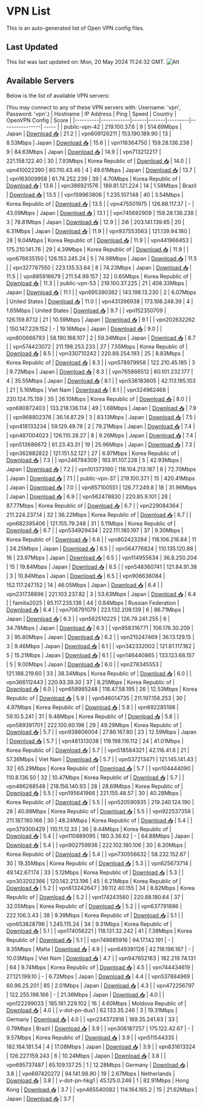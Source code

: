 # VPN List

This is an auto-generated list of Open VPN config files.

## Last Updated

This list was last updated on: Mon, 20 May 2024 11:24:32 GMT.
![Alt](https://repobeats.axiom.co/api/embed/186b98318ef1479477931607c1ad7d823f12451f.svg "Repobeats analytics image")

## Available Servers

Below is the list of available VPN servers:

(You may connect to any of these VPN servers with: Username: 'vpn', Password: 'vpn'.)
| Hostname | IP Address | Ping | Speed | Country | OpenVPN Config | Score |
|----------|------------|------|-------|---------|----------------| ----- |
| public-vpn-42 | 219.100.37.6 | 9 | 514.69Mbps | Japan | [Download 📥](./configs/server_0_JP.ovpn) | 21.2 |
| vpn609126211 | 153.190.189.90 | 13 | 8.53Mbps | Japan | [Download 📥](./configs/server_1_JP.ovpn) | 15.6 |
| vpn116364750 | 159.28.136.238 | 9 | 84.63Mbps | Japan | [Download 📥](./configs/server_2_JP.ovpn) | 14.9 |
| vpn713212217 | 221.158.122.40 | 30 | 7.93Mbps | Korea Republic of | [Download 📥](./configs/server_3_KR.ovpn) | 14.0 |
| vpn410022390 | 60.110.43.46 | 4 | 49.61Mbps | Japan | [Download 📥](./configs/server_4_JP.ovpn) | 13.7 |
| vpn163009958 | 61.74.252.239 | 39 | 4.70Mbps | Korea Republic of | [Download 📥](./configs/server_5_KR.ovpn) | 13.6 |
| vpn386921576 | 189.81.121.224 | 14 | 1.58Mbps | Brazil | [Download 📥](./configs/server_6_BR.ovpn) | 13.5 |
| vpn159963806 | 1.235.107.148 | 40 | 3.54Mbps | Korea Republic of | [Download 📥](./configs/server_7_KR.ovpn) | 13.5 |
| vpn475501975 | 126.88.117.37 | - | 43.09Mbps | Japan | [Download 📥](./configs/server_8_JP.ovpn) | 13.1 |
| vpn745692909 | 159.28.136.238 | 3 | 78.81Mbps | Japan | [Download 📥](./configs/server_9_JP.ovpn) | 12.9 |
| 2i6 | 203.141.139.65 | 20 | 6.31Mbps | Japan | [Download 📥](./configs/server_10_JP.ovpn) | 11.9 |
| vpn937553563 | 121.139.94.180 | 28 | 9.04Mbps | Korea Republic of | [Download 📥](./configs/server_11_KR.ovpn) | 11.9 |
| vpn441966453 | 175.210.141.76 | 29 | 4.39Mbps | Korea Republic of | [Download 📥](./configs/server_12_KR.ovpn) | 11.9 |
| vpn676635150 | 126.153.245.24 | 5 | 74.98Mbps | Japan | [Download 📥](./configs/server_13_JP.ovpn) | 11.5 |
| vpn327787550 | 223.135.53.84 | 8 | 74.23Mbps | Japan | [Download 📥](./configs/server_14_JP.ovpn) | 11.5 |
| vpn885916679 | 211.54.99.157 | 32 | 0.65Mbps | Korea Republic of | [Download 📥](./configs/server_15_KR.ovpn) | 11.3 |
| public-vpn-53 | 219.100.37.225 | 21 | 408.33Mbps | Japan | [Download 📥](./configs/server_16_JP.ovpn) | 11.1 |
| vpn695390382 | 143.198.13.230 | 2 | 6.07Mbps | United States | [Download 📥](./configs/server_17_US.ovpn) | 11.0 |
| vpn431396938 | 173.198.248.39 | 4 | 1.65Mbps | United States | [Download 📥](./configs/server_18_US.ovpn) | 9.7 |
| vpn152350709 | 126.159.87.12 | 21 | 10.59Mbps | Japan | [Download 📥](./configs/server_19_JP.ovpn) | 9.1 |
| vpn202632262 | 150.147.229.152 | - | 19.16Mbps | Japan | [Download 📥](./configs/server_20_JP.ovpn) | 9.0 |
| vpn800666793 | 58.190.168.107 | 2 | 59.34Mbps | Japan | [Download 📥](./configs/server_21_JP.ovpn) | 8.7 |
| vpn574423072 | 211.198.253.233 | 27 | 7.55Mbps | Korea Republic of | [Download 📥](./configs/server_22_KR.ovpn) | 8.5 |
| vpn330710242 | 220.89.254.193 | 25 | 8.83Mbps | Korea Republic of | [Download 📥](./configs/server_23_KR.ovpn) | 8.3 |
| vpn578979958 | 122.210.45.185 | 3 | 9.72Mbps | Japan | [Download 📥](./configs/server_24_JP.ovpn) | 8.3 |
| vpn765866512 | 60.101.232.177 | 4 | 35.55Mbps | Japan | [Download 📥](./configs/server_25_JP.ovpn) | 8.1 |
| vpn536183605 | 42.113.195.103 | 21 | 5.16Mbps | Viet Nam | [Download 📥](./configs/server_26_VN.ovpn) | 8.1 |
| vpn324962468 | 220.124.75.159 | 35 | 26.10Mbps | Korea Republic of | [Download 📥](./configs/server_27_KR.ovpn) | 8.0 |
| vpn680872403 | 133.218.136.114 | 49 | 1.68Mbps | Japan | [Download 📥](./configs/server_28_JP.ovpn) | 7.9 |
| vpn968802376 | 36.14.87.29 | 3 | 83.13Mbps | Japan | [Download 📥](./configs/server_29_JP.ovpn) | 7.5 |
| vpn418133234 | 59.129.49.78 | 2 | 79.21Mbps | Japan | [Download 📥](./configs/server_30_JP.ovpn) | 7.4 |
| vpn487004023 | 126.110.28.27 | 8 | 9.26Mbps | Japan | [Download 📥](./configs/server_31_JP.ovpn) | 7.4 |
| vpn513686672 | 61.23.43.31 | 19 | 25.96Mbps | Japan | [Download 📥](./configs/server_32_JP.ovpn) | 7.3 |
| vpn362882822 | 121.151.52.127 | 27 | 6.97Mbps | Korea Republic of | [Download 📥](./configs/server_33_KR.ovpn) | 7.3 |
| vpn246794309 | 183.91.107.228 | 5 | 42.93Mbps | Japan | [Download 📥](./configs/server_34_JP.ovpn) | 7.2 |
| vpn101373190 | 118.104.213.187 | 6 | 72.70Mbps | Japan | [Download 📥](./configs/server_35_JP.ovpn) | 7.1 |
| public-vpn-37 | 219.100.37.1 | 15 | 420.41Mbps | Japan | [Download 📥](./configs/server_36_JP.ovpn) | 7.0 |
| vpn857100551 | 126.77.249.8 | 18 | 31.96Mbps | Japan | [Download 📥](./configs/server_37_JP.ovpn) | 6.9 |
| vpn562478830 | 220.85.9.101 | 28 | 87.77Mbps | Korea Republic of | [Download 📥](./configs/server_38_KR.ovpn) | 6.7 |
| vpn229084364 | 211.224.237.14 | 32 | 36.22Mbps | Korea Republic of | [Download 📥](./configs/server_39_KR.ovpn) | 6.7 |
| vpn682395406 | 121.155.79.248 | 31 | 5.11Mbps | Korea Republic of | [Download 📥](./configs/server_40_KR.ovpn) | 6.7 |
| vpn534929434 | 222.111.180.197 | 37 | 9.30Mbps | Korea Republic of | [Download 📥](./configs/server_41_KR.ovpn) | 6.6 |
| vpn802423284 | 118.106.216.84 | 11 | 24.25Mbps | Japan | [Download 📥](./configs/server_42_JP.ovpn) | 6.5 |
| vpn564776824 | 110.135.120.88 | 16 | 23.97Mbps | Japan | [Download 📥](./configs/server_43_JP.ovpn) | 6.5 |
| vpn114955634 | 36.8.250.204 | 15 | 19.84Mbps | Japan | [Download 📥](./configs/server_44_JP.ovpn) | 6.5 |
| vpn548360741 | 121.84.91.38 | 3 | 10.84Mbps | Japan | [Download 📥](./configs/server_45_JP.ovpn) | 6.5 |
| vpn906636084 | 152.117.247.152 | 14 | 46.05Mbps | Japan | [Download 📥](./configs/server_46_JP.ovpn) | 6.4 |
| vpn231738896 | 221.103.237.82 | 3 | 53.63Mbps | Japan | [Download 📥](./configs/server_47_JP.ovpn) | 6.4 |
| familia2025 | 85.117.235.136 | 44 | 0.84Mbps | Russian Federation | [Download 📥](./configs/server_48_RU.ovpn) | 6.4 |
| vpn706791079 | 223.132.209.139 | 6 | 86.71Mbps | Japan | [Download 📥](./configs/server_49_JP.ovpn) | 6.3 |
| vpn582510225 | 126.79.241.255 | 6 | 34.78Mbps | Japan | [Download 📥](./configs/server_50_JP.ovpn) | 6.3 |
| vpn858316771 | 106.176.30.209 | 3 | 95.80Mbps | Japan | [Download 📥](./configs/server_51_JP.ovpn) | 6.2 |
| vpn215247469 | 36.13.129.15 | 3 | 9.46Mbps | Japan | [Download 📥](./configs/server_52_JP.ovpn) | 6.1 |
| vpn342332002 | 121.81.117.162 | 5 | 15.21Mbps | Japan | [Download 📥](./configs/server_53_JP.ovpn) | 6.1 |
| vpn146440865 | 133.123.68.157 | 5 | 9.00Mbps | Japan | [Download 📥](./configs/server_54_JP.ovpn) | 6.0 |
| vpn278345553 | 121.188.219.60 | 33 | 38.34Mbps | Korea Republic of | [Download 📥](./configs/server_55_KR.ovpn) | 6.0 |
| vpn366112443 | 220.93.39.30 | 37 | 8.25Mbps | Korea Republic of | [Download 📥](./configs/server_56_KR.ovpn) | 6.0 |
| vpn658985248 | 118.47.58.195 | 26 | 12.53Mbps | Korea Republic of | [Download 📥](./configs/server_57_KR.ovpn) | 5.9 |
| vpn546014735 | 211.197.156.253 | 30 | 4.97Mbps | Korea Republic of | [Download 📥](./configs/server_58_KR.ovpn) | 5.8 |
| vpn692285198 | 59.10.5.241 | 31 | 9.48Mbps | Korea Republic of | [Download 📥](./configs/server_59_KR.ovpn) | 5.8 |
| vpn589391701 | 222.100.60.196 | 29 | 49.29Mbps | Korea Republic of | [Download 📥](./configs/server_60_KR.ovpn) | 5.7 |
| vpn938806004 | 27.86.167.80 | 23 | 12.59Mbps | Japan | [Download 📥](./configs/server_61_JP.ovpn) | 5.7 |
| vpn481313038 | 119.198.116.112 | 24 | 41.01Mbps | Korea Republic of | [Download 📥](./configs/server_62_KR.ovpn) | 5.7 |
| vpn518584321 | 42.116.41.6 | 21 | 57.36Mbps | Viet Nam | [Download 📥](./configs/server_63_VN.ovpn) | 5.7 |
| vpn537213471 | 121.145.141.43 | 32 | 65.29Mbps | Korea Republic of | [Download 📥](./configs/server_64_KR.ovpn) | 5.7 |
| vpn104444090 | 110.8.136.50 | 32 | 10.47Mbps | Korea Republic of | [Download 📥](./configs/server_65_KR.ovpn) | 5.7 |
| vpn466288548 | 218.156.140.93 | 28 | 28.69Mbps | Korea Republic of | [Download 📥](./configs/server_66_KR.ovpn) | 5.5 |
| vpn195641966 | 221.155.48.57 | 30 | 40.28Mbps | Korea Republic of | [Download 📥](./configs/server_67_KR.ovpn) | 5.5 |
| vpn520590935 | 219.240.124.190 | 28 | 40.88Mbps | Korea Republic of | [Download 📥](./configs/server_68_KR.ovpn) | 5.5 |
| vpn922537358 | 211.187.180.166 | 30 | 48.24Mbps | Korea Republic of | [Download 📥](./configs/server_69_KR.ovpn) | 5.4 |
| vpn379300429 | 110.11.12.33 | 36 | 9.44Mbps | Korea Republic of | [Download 📥](./configs/server_70_KR.ovpn) | 5.4 |
| vpn110889095 | 180.3.36.62 | - | 64.88Mbps | Japan | [Download 📥](./configs/server_71_JP.ovpn) | 5.4 |
| vpn902759936 | 222.102.180.106 | 30 | 6.20Mbps | Korea Republic of | [Download 📥](./configs/server_72_KR.ovpn) | 5.4 |
| vpn730556632 | 58.232.152.67 | 30 | 19.35Mbps | Korea Republic of | [Download 📥](./configs/server_73_KR.ovpn) | 5.3 |
| vpn625673714 | 49.142.67.174 | 33 | 5.12Mbps | Korea Republic of | [Download 📥](./configs/server_74_KR.ovpn) | 5.3 |
| vpn303202366 | 120.142.213.196 | 45 | 6.21Mbps | Korea Republic of | [Download 📥](./configs/server_75_KR.ovpn) | 5.2 |
| vpn613242647 | 39.112.40.155 | 34 | 8.82Mbps | Korea Republic of | [Download 📥](./configs/server_76_KR.ovpn) | 5.2 |
| vpn174243560 | 220.88.180.64 | 37 | 32.05Mbps | Korea Republic of | [Download 📥](./configs/server_77_KR.ovpn) | 5.2 |
| vpn637791886 | 222.106.3.43 | 38 | 9.39Mbps | Korea Republic of | [Download 📥](./configs/server_78_KR.ovpn) | 5.1 |
| vpn653828796 | 1.245.115.24 | 34 | 9.31Mbps | Korea Republic of | [Download 📥](./configs/server_79_KR.ovpn) | 5.1 |
| vpn174056221 | 118.131.32.242 | 41 | 7.38Mbps | Korea Republic of | [Download 📥](./configs/server_80_KR.ovpn) | 5.1 |
| vpn748685916 | 94.17.142.191 | - | 9.35Mbps | Malta | [Download 📥](./configs/server_81_MT.ovpn) | 4.9 |
| vpn649391126 | 42.118.196.187 | - | 10.03Mbps | Viet Nam | [Download 📥](./configs/server_82_VN.ovpn) | 4.7 |
| vpn947652163 | 182.219.74.131 | 64 | 9.74Mbps | Korea Republic of | [Download 📥](./configs/server_83_KR.ovpn) | 4.5 |
| vpn744434619 | 27.121.199.10 | - | 6.72Mbps | Japan | [Download 📥](./configs/server_84_JP.ovpn) | 4.4 |
| vpn537884969 | 60.96.25.201 | 85 | 2.01Mbps | Japan | [Download 📥](./configs/server_85_JP.ovpn) | 4.3 |
| vpn472256797 | 122.255.198.166 | - | 21.36Mbps | Japan | [Download 📥](./configs/server_86_JP.ovpn) | 4.0 |
| vpn122299033 | 185.181.229.102 | 16 | 4.60Mbps | Moldova Republic of | [Download 📥](./configs/server_87_MD.ovpn) | 4.0 |
| v-dot-pn-dus1 | 62.133.35.246 | 3 | 19.31Mbps | Germany | [Download 📥](./configs/server_88_DE.ovpn) | 4.0 |
| vpn234372816 | 189.35.241.63 | 33 | 0.79Mbps | Brazil | [Download 📥](./configs/server_89_BR.ovpn) | 3.9 |
| vpn306187257 | 175.122.42.67 | - | 9.57Mbps | Korea Republic of | [Download 📥](./configs/server_90_KR.ovpn) | 3.9 |
| vpn511544335 | 182.164.181.54 | 4 | 17.08Mbps | Japan | [Download 📥](./configs/server_91_JP.ovpn) | 3.9 |
| vpn831613324 | 126.227.159.243 | 6 | 10.24Mbps | Japan | [Download 📥](./configs/server_92_JP.ovpn) | 3.8 |
| vpn695737487 | 65.109.137.25 | 1 | 12.28Mbps | Germany | [Download 📥](./configs/server_93_DE.ovpn) | 3.8 |
| vpn697420272 | 94.141.98.90 | 19 | 2.67Mbps | Netherlands | [Download 📥](./configs/server_94_NL.ovpn) | 3.8 |
| v-dot-pn-hkg1 | 45.125.0.246 | 1 | 82.91Mbps | Hong Kong | [Download 📥](./configs/server_95_HK.ovpn) | 3.7 |
| vpn465540082 | 114.164.165.2 | 15 | 21.62Mbps | Japan | [Download 📥](./configs/server_96_JP.ovpn) | 3.7 |
